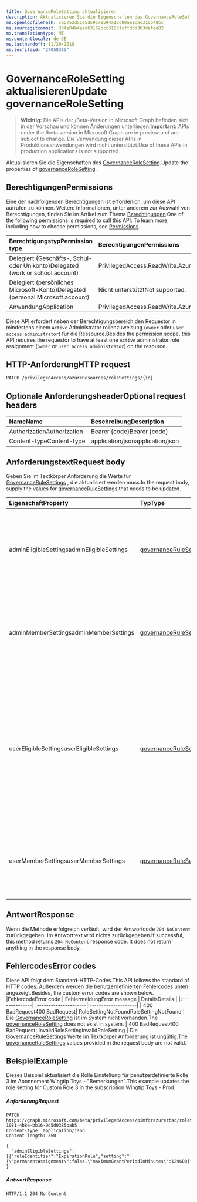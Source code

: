 ```yaml
---
title: GovernanceRoleSetting aktualisieren
description: Aktualisieren Sie die Eigenschaften des GovernanceRoleSetting.
ms.openlocfilehash: ca5752d51e5d59578594a12c80ae1cac316b48bc
ms.sourcegitcommit: 334e84b4aed63162bcc31831cffd6d363dafee02
ms.translationtype: MT
ms.contentlocale: de-DE
ms.lasthandoff: 11/29/2018
ms.locfileid: "27058385"
---
```

# <a name="update-governancerolesetting"></a><span data-ttu-id="87523-103">GovernanceRoleSetting aktualisieren</span><span class="sxs-lookup"><span data-stu-id="87523-103">Update governanceRoleSetting</span></span>

> <span data-ttu-id="87523-104">**Wichtig:** Die APIs der /Beta-Version in Microsoft Graph befinden sich in der Vorschau und können Änderungen unterliegen.</span><span class="sxs-lookup"><span data-stu-id="87523-104">**Important:** APIs under the /beta version in Microsoft Graph are in preview and are subject to change.</span></span> <span data-ttu-id="87523-105">Die Verwendung dieser APIs in Produktionsanwendungen wird nicht unterstützt.</span><span class="sxs-lookup"><span data-stu-id="87523-105">Use of these APIs in production applications is not supported.</span></span>

<span data-ttu-id="87523-106">Aktualisieren Sie die Eigenschaften des [GovernanceRoleSetting](../resources/governancerolesetting.md).</span><span class="sxs-lookup"><span data-stu-id="87523-106">Update the properties of [governanceRoleSetting](../resources/governancerolesetting.md).</span></span>

## <a name="permissions"></a><span data-ttu-id="87523-107">Berechtigungen</span><span class="sxs-lookup"><span data-stu-id="87523-107">Permissions</span></span>
<span data-ttu-id="87523-p102">Eine der nachfolgenden Berechtigungen ist erforderlich, um diese API aufrufen zu können. Weitere Informationen, unter anderem zur Auswahl von Berechtigungen, finden Sie im Artikel zum Thema [Berechtigungen](/graph/permissions-reference).</span><span class="sxs-lookup"><span data-stu-id="87523-p102">One of the following permissions is required to call this API. To learn more, including how to choose permissions, see [Permissions](/graph/permissions-reference).</span></span>

|<span data-ttu-id="87523-110">Berechtigungstyp</span><span class="sxs-lookup"><span data-stu-id="87523-110">Permission type</span></span>      | <span data-ttu-id="87523-111">Berechtigungen</span><span class="sxs-lookup"><span data-stu-id="87523-111">Permissions</span></span>              |
|:--------------------|:---------------------------------------------------------|
|<span data-ttu-id="87523-112">Delegiert (Geschäfts-, Schul- oder Unikonto)</span><span class="sxs-lookup"><span data-stu-id="87523-112">Delegated (work or school account)</span></span> | <span data-ttu-id="87523-113">PrivilegedAccess.ReadWrite.AzureResources</span><span class="sxs-lookup"><span data-stu-id="87523-113">PrivilegedAccess.ReadWrite.AzureResources</span></span>  |
|<span data-ttu-id="87523-114">Delegiert (persönliches Microsoft-Konto)</span><span class="sxs-lookup"><span data-stu-id="87523-114">Delegated (personal Microsoft account)</span></span> | <span data-ttu-id="87523-115">Nicht unterstützt</span><span class="sxs-lookup"><span data-stu-id="87523-115">Not supported.</span></span>    |
|<span data-ttu-id="87523-116">Anwendung</span><span class="sxs-lookup"><span data-stu-id="87523-116">Application</span></span> | <span data-ttu-id="87523-117">PrivilegedAccess.ReadWrite.AzureResources</span><span class="sxs-lookup"><span data-stu-id="87523-117">PrivilegedAccess.ReadWrite.AzureResources</span></span> |

<span data-ttu-id="87523-118">Diese API erfordert neben der Berechtigungsbereich den Requestor in mindestens einem `Active` Administrator rollenzuweisung (`owner` oder `user access administrator`) für die Ressource.</span><span class="sxs-lookup"><span data-stu-id="87523-118">Besides the permission scope, this API requires the requestor to have at least one `Active` administrator role assignment (`owner` or `user access administrator`) on the resource.</span></span>
## <a name="http-request"></a><span data-ttu-id="87523-119">HTTP-Anforderung</span><span class="sxs-lookup"><span data-stu-id="87523-119">HTTP request</span></span>
<!-- { "blockType": "ignored" } -->
```http
PATCH /privilegedAccess/azureResources/roleSettings/{id}
```
## <a name="optional-request-headers"></a><span data-ttu-id="87523-120">Optionale Anforderungsheader</span><span class="sxs-lookup"><span data-stu-id="87523-120">Optional request headers</span></span>
| <span data-ttu-id="87523-121">Name</span><span class="sxs-lookup"><span data-stu-id="87523-121">Name</span></span>       | <span data-ttu-id="87523-122">Beschreibung</span><span class="sxs-lookup"><span data-stu-id="87523-122">Description</span></span>|
|:-----------|:-----------|
| <span data-ttu-id="87523-123">Authorization</span><span class="sxs-lookup"><span data-stu-id="87523-123">Authorization</span></span>  | <span data-ttu-id="87523-124">Bearer {code}</span><span class="sxs-lookup"><span data-stu-id="87523-124">Bearer {code}</span></span>|
| <span data-ttu-id="87523-125">Content-type</span><span class="sxs-lookup"><span data-stu-id="87523-125">Content-type</span></span>  | <span data-ttu-id="87523-126">application/json</span><span class="sxs-lookup"><span data-stu-id="87523-126">application/json</span></span>|


## <a name="request-body"></a><span data-ttu-id="87523-127">Anforderungstext</span><span class="sxs-lookup"><span data-stu-id="87523-127">Request body</span></span>
<span data-ttu-id="87523-128">Geben Sie im Textkörper Anforderung die Werte für [GovernanceRuleSettings](../resources/governancerulesetting.md) , die aktualisiert werden muss.</span><span class="sxs-lookup"><span data-stu-id="87523-128">In the request body, supply the values for [governanceRuleSettings](../resources/governancerulesetting.md) that needs to be updated.</span></span> 

| <span data-ttu-id="87523-129">Eigenschaft</span><span class="sxs-lookup"><span data-stu-id="87523-129">Property</span></span>     | <span data-ttu-id="87523-130">Typ</span><span class="sxs-lookup"><span data-stu-id="87523-130">Type</span></span>   |<span data-ttu-id="87523-131">Beschreibung</span><span class="sxs-lookup"><span data-stu-id="87523-131">Description</span></span>|
|:---------------|:--------|:----------|
|<span data-ttu-id="87523-132">adminEligibleSettings</span><span class="sxs-lookup"><span data-stu-id="87523-132">adminEligibleSettings</span></span>|[<span data-ttu-id="87523-133">governanceRuleSetting</span><span class="sxs-lookup"><span data-stu-id="87523-133">governanceRuleSetting</span></span>](../resources/governancerulesetting.md)|<span data-ttu-id="87523-134">Die Einstellungen, die ausgewertet werden, wenn ein Administrator versucht, eine Aufgabe zu auswählbaren Rolle hinzufügen.</span><span class="sxs-lookup"><span data-stu-id="87523-134">The rule settings that are evaluated when an administrator tries to add an eligible role assignment.</span></span>|
|<span data-ttu-id="87523-135">adminMemberSettings</span><span class="sxs-lookup"><span data-stu-id="87523-135">adminMemberSettings</span></span>|[<span data-ttu-id="87523-136">governanceRuleSetting</span><span class="sxs-lookup"><span data-stu-id="87523-136">governanceRuleSetting</span></span>](../resources/governancerulesetting.md)|<span data-ttu-id="87523-137">Die Einstellungen, die ausgewertet werden, wenn ein Administrator versucht, eine direkte rollenzuweisung hinzufügen.</span><span class="sxs-lookup"><span data-stu-id="87523-137">The rule settings that are evaluated when an administrator tries to add a direct member role assignment.</span></span>|
|<span data-ttu-id="87523-138">userEligibleSettings</span><span class="sxs-lookup"><span data-stu-id="87523-138">userEligibleSettings</span></span>|[<span data-ttu-id="87523-139">governanceRuleSetting</span><span class="sxs-lookup"><span data-stu-id="87523-139">governanceRuleSetting</span></span>](../resources/governancerulesetting.md)|<span data-ttu-id="87523-140">Die Einstellungen, die ausgewertet werden, wenn ein Benutzer versucht, eine Aufgabe zu auswählbaren Rolle hinzufügen.</span><span class="sxs-lookup"><span data-stu-id="87523-140">The rule settings that are evaluated when a user tries to add an eligible role assignment.</span></span> <span data-ttu-id="87523-141">Dies wird nicht unterstützt für `pimforazurerbac` Szenario vorläufig und kann in zukünftigen Szenarien zur Verfügung gestellt.</span><span class="sxs-lookup"><span data-stu-id="87523-141">This is not supported for `pimforazurerbac` scenario for now, and may be available in the future scenarios.</span></span>|
|<span data-ttu-id="87523-142">userMemberSettings</span><span class="sxs-lookup"><span data-stu-id="87523-142">userMemberSettings</span></span>|[<span data-ttu-id="87523-143">governanceRuleSetting</span><span class="sxs-lookup"><span data-stu-id="87523-143">governanceRuleSetting</span></span>](../resources/governancerulesetting.md)|<span data-ttu-id="87523-144">Die Einstellungen, die ausgewertet werden, wenn ein Benutzer versucht, seine rollenzuweisung aktivieren.</span><span class="sxs-lookup"><span data-stu-id="87523-144">The rule settings that are evaluated when a user tries to activate his role assignment.</span></span>|

## <a name="response"></a><span data-ttu-id="87523-145">Antwort</span><span class="sxs-lookup"><span data-stu-id="87523-145">Response</span></span>
<span data-ttu-id="87523-p104">Wenn die Methode erfolgreich verläuft, wird der Antwortcode `204 NoContent` zurückgegeben. Im Antworttext wird nichts zurückgegeben.</span><span class="sxs-lookup"><span data-stu-id="87523-p104">If successful, this method returns `204 NoContent` response code. It does not return anything in the response body.</span></span> 

## <a name="error-codes"></a><span data-ttu-id="87523-148">Fehlercodes</span><span class="sxs-lookup"><span data-stu-id="87523-148">Error codes</span></span>
<span data-ttu-id="87523-149">Diese API folgt dem Standard-HTTP-Codes.</span><span class="sxs-lookup"><span data-stu-id="87523-149">This API follows the standard of HTTP codes.</span></span> <span data-ttu-id="87523-150">Außerdem werden die benutzerdefinierten Fehlercodes unten angezeigt.</span><span class="sxs-lookup"><span data-stu-id="87523-150">Besides, the custom error codes are shown below.</span></span>
|<span data-ttu-id="87523-151">Fehlercode</span><span class="sxs-lookup"><span data-stu-id="87523-151">Error code</span></span>     | <span data-ttu-id="87523-152">Fehlermeldung</span><span class="sxs-lookup"><span data-stu-id="87523-152">Error message</span></span>         | <span data-ttu-id="87523-153">Details</span><span class="sxs-lookup"><span data-stu-id="87523-153">Details</span></span>             |
|:--------------| :---------------------|:--------------------|
| <span data-ttu-id="87523-154">400 BadRequest</span><span class="sxs-lookup"><span data-stu-id="87523-154">400 BadRequest</span></span>| <span data-ttu-id="87523-155">RoleSettingNotFound</span><span class="sxs-lookup"><span data-stu-id="87523-155">RoleSettingNotFound</span></span>   | <span data-ttu-id="87523-156">Die [GovernanceRoleSetting](../resources/governancerolesetting.md) ist im System nicht vorhanden.</span><span class="sxs-lookup"><span data-stu-id="87523-156">The [governanceRoleSetting](../resources/governancerolesetting.md) does not exist in system.</span></span>
| <span data-ttu-id="87523-157">400 BadRequest</span><span class="sxs-lookup"><span data-stu-id="87523-157">400 BadRequest</span></span>| <span data-ttu-id="87523-158">InvalidRoleSetting</span><span class="sxs-lookup"><span data-stu-id="87523-158">InvalidRoleSetting</span></span>    | <span data-ttu-id="87523-159">Die [GovernanceRuleSettings](../resources/governancerulesetting.md) Werte im Textkörper Anforderung ist ungültig.</span><span class="sxs-lookup"><span data-stu-id="87523-159">The [governanceRuleSettings](../resources/governancerulesetting.md) values provided in the request body are not valid.</span></span>

## <a name="example"></a><span data-ttu-id="87523-160">Beispiel</span><span class="sxs-lookup"><span data-stu-id="87523-160">Example</span></span> 
<span data-ttu-id="87523-161">Dieses Beispiel aktualisiert die Rolle Einstellung für benutzerdefinierte Rolle 3 im Abonnement Wingtip Toys - "Bemerkungen".</span><span class="sxs-lookup"><span data-stu-id="87523-161">This example updates the role setting for Custom Role 3 in the subscription Wingtip Toys - Prod.</span></span>
##### <a name="request"></a><span data-ttu-id="87523-162">Anforderung</span><span class="sxs-lookup"><span data-stu-id="87523-162">Request</span></span>
<!-- {
  "blockType": "request",
  "name": "update_governancerolesetting"
}-->
```http
PATCH https://graph.microsoft.com/beta/privilegedAccess/pimforazurerbac/roleSettings/5fb5aef8-1081-4b8e-bb16-9d5d0385bab5
Content-type: application/json
Content-length: 350

{
  "adminEligibleSettings":[{"ruleIdentifier":"ExpirationRule","setting":"{\"permanentAssignment\":false,\"maximumGrantPeriodInMinutes\":129600}"}]
}
```
##### <a name="response"></a><span data-ttu-id="87523-163">Antwort</span><span class="sxs-lookup"><span data-stu-id="87523-163">Response</span></span>
<!-- {
  "blockType": "response",
  "@odata.type": "microsoft.graph.None"
} -->
```http
HTTP/1.1 204 No Content
```

<!-- uuid: 8fcb5dbc-d5aa-4681-8e31-b001d5168d79
2015-10-25 14:57:30 UTC -->
<!-- {
  "type": "#page.annotation",
  "description": "Update governanceRoleSetting",
  "keywords": "",
  "section": "documentation",
  "tocPath": ""
}-->

